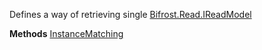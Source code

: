 Defines a way of retrieving single [Bifrost.Read.IReadModel](Bifrost.Read.IReadModel)

**Methods**
[InstanceMatching](Bifrost.Read.IReadModelOf`1.InstanceMatching)
